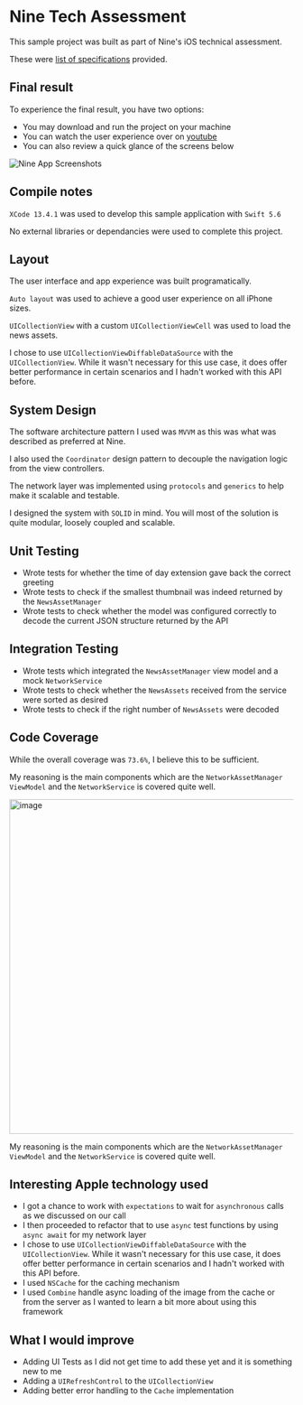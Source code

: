 # Nine Tech Assessment

This sample project was built as part of Nine's iOS technical assessment. 

These were [list of specifications](https://github.com/shawn-frank/nine-news-sample-app-iOS/blob/production/Task%20Description.md) provided.

## Final result

To experience the final result, you have two options:

* You may download and run the project on your machine
* You can watch the user experience over on [youtube](https://youtube.com/shorts/WNuTUOftBoo)
* You can also review a quick glance of the screens below

![Nine App Screenshots](https://user-images.githubusercontent.com/80219691/225538650-675a8afe-3a6f-4a0f-88b5-5ebeb209f79c.png)

## Compile notes

`XCode 13.4.1` was used to develop this sample application with `Swift 5.6`

No external libraries or dependancies were used to complete this project.

## Layout

The user interface and app experience was built programatically. 

`Auto layout` was used to achieve a good user experience on all iPhone sizes.

`UICollectionView` with a custom `UICollectionViewCell` was used to load the news assets.

I chose to use `UICollectionViewDiffableDataSource` with the `UICollectionView`. 
While it wasn't necessary for this use case, it does offer better performance in certain scenarios and I hadn't worked with this API before.

## System Design

The software architecture pattern I used was `MVVM` as this was what was described as preferred at Nine.

I also used the `Coordinator` design pattern to decouple the navigation logic from the view controllers.

The network layer was implemented using `protocols` and `generics` to help make it scalable and testable.

I designed the system with `SOLID` in mind. You will most of the solution is quite modular, loosely coupled and scalable.

## Unit Testing

* Wrote tests for whether the time of day extension gave back the correct greeting
* Wrote tests to check if the smallest thumbnail was indeed returned by the `NewsAssetManager`
* Wrote tests to check whether the model was configured correctly to decode the current JSON structure returned by the API

## Integration Testing

* Wrote tests which integrated the `NewsAssetManager` view model and a mock `NetworkService`
* Wrote tests to check whether the `NewsAssets` received from the service were sorted as desired
* Wrote tests to check if the right number of `NewsAssets` were decoded

## Code Coverage

While the overall coverage was `73.6%`, I believe this to be sufficient.

My reasoning is the main components which are the `NetworkAssetManager ViewModel` and the `NetworkService` is covered quite well.

<img width="593" alt="image" src="https://user-images.githubusercontent.com/80219691/225543834-a0fbd344-8bea-4d21-9148-ca2e85c15d42.png">

My reasoning is the main components which are the `NetworkAssetManager ViewModel` and the `NetworkService` is covered quite well.

## Interesting Apple technology used
* I got a chance to work with `expectations` to wait for `asynchronous` calls as we discussed on our call
* I then proceeded to refactor that to use `async` test functions by using `async await` for my network layer
* I chose to use `UICollectionViewDiffableDataSource` with the `UICollectionView`. While it wasn't necessary for this use case, it does offer better performance in certain scenarios and I hadn't worked with this API before.
* I used `NSCache` for the caching mechanism
* I used `Combine` handle async loading of the image from the cache or from the server as I wanted to learn a bit more about using this framework

## What I would improve

* Adding UI Tests as I did not get time to add these yet and it is something new to me
* Adding a `UIRefreshControl` to the `UICollectionView`
* Adding better error handling to the `Cache` implementation
